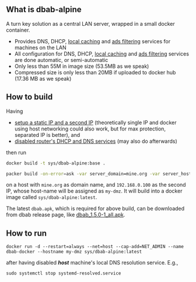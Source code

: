 
## What is dbab-alpine

A turn key solution as a central LAN server, wrapped in a small docker container. 

- Provides DNS, DHCP, [local caching](https://en.wikipedia.org/wiki/Squid) and [ads filtering](https://github.com/suntong/dbab#advantages) services for machines on the LAN
- All configuration for DNS, DHCP, [local caching](https://en.wikipedia.org/wiki/Squid) and [ads filtering](https://github.com/suntong/dbab#advantages) services are done automatic, or semi-automatic
- Only less than 55M in image size (53.5MB as we speak)
- Compressed size is only less than 20MB if uploaded to docker hub (17.36 MB as we speak)


## How to build

Having

- [setup a static IP and a second IP](https://github.com/suntong/dbab/wiki/Dbab-From-Start-To-Finish#static-ip) (theoretically single IP and docker using host networking could also work, but for max protection, separated IP is better), and
- [disabled router's DHCP and DNS services](https://github.com/suntong/dbab-packer#synopsis) (may also do afterwards)

then run

```sh
docker build -t sys/dbab-alpine:base .

packer build -on-error=ask -var server_domain=mine.org -var server_hostname=my-dmz -var server_ip=192.168.0.100 -var target_name=sys/dbab-alpine dbab-docker.json
```

on a host with `mine.org` as domain name, and `192.168.0.100` as the second IP, whose host-name will be assigned as `my-dmz`. It will build into a docker image called `sys/dbab-alpine:latest`.

The latest `dbab.apk`, which is required for above build, can be downloaded from dbab release page, like [dbab_1.5.0-1_all.apk](https://github.com/suntong/dbab/releases/download/1.5.01/dbab_1.5.0-1_all.apk).

## How to run

    docker run -d --restart=always --net=host --cap-add=NET_ADMIN --name dbab-docker --hostname my-dmz sys/dbab-alpine:latest

after having disabled ***host*** machine's local DNS resolution service. E.g.,

`sudo systemctl stop systemd-resolved.service`


